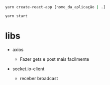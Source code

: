 ```sh
yarn create-react-app [nome_da_aplicação | .]
```

```sh
yarn start
```


# libs

- axios
    - Fazer gets e post mais facilmente

- socket.io-client
    - receber broadcast
